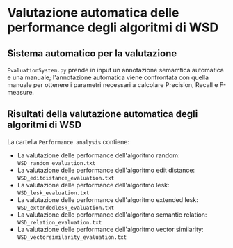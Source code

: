  Valutazione automatica delle performance degli algoritmi di WSD
====

Sistema automatico per la valutazione
-------
`EvaluationSystem.py` prende in input un annotazione semamtica automatica e una manuale; l'annotazione automatica viene confrontata con quella manuale per ottenere i parametri necessari a calcolare Precision, Recall e F-measure. 

Risultati della valutazione automatica degli algoritmi di WSD
----
La cartella `Performance analysis` contiene:
* La valutazione delle performance dell'algoritmo random: `WSD_random_evaluation.txt`
* La valutazione delle performance dell'algoritmo edit distance: `WSD_editdistance_evaluation.txt`
* La valutazione delle performance dell'algoritmo lesk: `WSD_lesk_evaluation.txt`
* La valutazione delle performance dell'algoritmo extended lesk: `WSD_extendedlesk_evaluation.txt`
* La valutazione delle performance dell'algoritmo semantic relation: `WSD_relation_evaluation.txt`
* La valutazione delle performance dell'algoritmo vector similarity: `WSD_vectorsimilarity_evaluation.txt`


